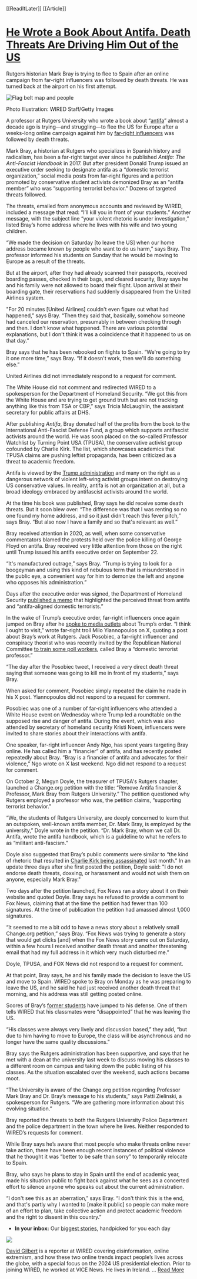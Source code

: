 [[ReadItLater]] [[Article]]

# [He Wrote a Book About Antifa. Death Threats Are Driving Him Out of the US](https://www.wired.com/story/mark-bray-book-antifa-death-threats/)

Rutgers historian Mark Bray is trying to flee to Spain after an online campaign from far-right influencers was followed by death threats. He was turned back at the airport on his first attempt.

![Flag belt map and people](https://media.wired.com/photos/68e5d14acc4ade1696f56b3e/191:100/w_2560%2Cc_limit/Politics_Professor_Europe.jpg)

Photo Illustration: WIRED Staff/Getty Images

A professor at Rutgers University who wrote a book about “[antifa](https://www.wired.com/story/antifa-social-media-rumor-forks-washington/)” almost a decade ago is trying—and struggling—to flee the US for Europe after a weeks-long online campaign against him by [far-right influencers](https://www.wired.com/story/right-wing-activists-are-targeting-people-for-allegedly-celebrating-charlie-kirks-death/) was followed by death threats.

Mark Bray, a historian at Rutgers who specializes in Spanish history and radicalism, has been a far-right target ever since he published *Antifa: The Anti-Fascist Handbook* in 2017. But after president Donald Trump issued an executive order seeking to designate antifa as a “domestic terrorist organization,” social media posts from far-right figures and a petition promoted by conservative student activists demonized Bray as an “antifa member” who was “supporting terrorist behavior." Dozens of targeted threats followed.

The threats, emailed from anonymous accounts and reviewed by WIRED, included a message that read: “I’ll kill you in front of your students.” Another message, with the subject line “your violent rhetoric is under investigation,” listed Bray’s home address where he lives with his wife and two young children.

“We made the decision on Saturday \[to leave the US\] when our home address became known by people who want to do us harm,” says Bray. The professor informed his students on Sunday that he would be moving to Europe as a result of the threats.

But at the airport, after they had already scanned their passports, received boarding passes, checked in their bags, and cleared security, Bray says he and his family were not allowed to board their flight. Upon arrival at their boarding gate, their reservations had suddenly disappeared from the United Airlines system.

"For 20 minutes \[United Airlines\] couldn't even figure out what had happened,” says Bray. “Then they said that, basically, somehow someone had canceled our reservation, presumably in between checking through and then. I don't know what happened. There are various potential explanations, but I don't think it was a coincidence that it happened to us on that day.”

Bray says that he has been rebooked on flights to Spain. “We're going to try it one more time,” says Bray. “If it doesn't work, then we'll do something else.”

United Airlines did not immediately respond to a request for comment.

The White House did not comment and redirected WIRED to a spokesperson for the Department of Homeland Security. “We got this from the White House and are trying to get ground truth but are not tracking anything like this from TSA or CBP,” says Tricia McLaughlin, the assistant secretary for public affairs at DHS.

After publishing *Antifa*, Bray donated half of the profits from the book to the International Anti-Fascist Defense Fund, a group which supports antifascist activists around the world. He was soon placed on the so-called Professor Watchlist by Turning Point USA (TPUSA), the conservative activist group cofounded by Charlie Kirk. The list, which showcases academics that TPUSA claims are pushing leftist propaganda, has been criticized as a threat to academic freedom.

Antifa is viewed by the [Trump administration](https://www.dhs.gov/news/2025/09/26/dhs-fighting-back-against-antifa-violence) and many on the right as a dangerous network of violent left-wing activist groups intent on destroying US conservative values. In reality, antifa is not an organization at all, but a broad ideology embraced by antifascist activists around the world.

At the time his book was published, Bray says he did receive some death threats. But it soon blew over: “The difference was that I was renting so no one found my home address, and so it just didn't reach this fever pitch,” says Bray. “But also now I have a family and so that's relevant as well.”

Bray received attention in 2020, as well, when some conservative commentators blamed the protests held over the police killing of George Floyd on antifa. Bray received very little attention from those on the right until Trump issued his antifa executive order on September 22.

“It's manufactured outrage,” says Bray. “Trump is trying to look for a boogeyman and using this kind of nebulous term that is misunderstood in the public eye, a convenient way for him to demonize the left and anyone who opposes his administration.”

Days after the executive order was signed, the Department of Homeland Security [published a memo](https://www.dhs.gov/news/2025/09/26/dhs-fighting-back-against-antifa-violence#:~:text=WASHINGTON%20%E2%80%93%20The%20Department%20of%20Homeland,riots%20throughout%20the%20United%20States.) that highlighted the perceived threat from antifa and “antifa-aligned domestic terrorists.”

In the wake of Trump’s executive order, far-right influencers once again jumped on Bray after he [spoke to media outlets](https://www.thecut.com/article/trump-antifa-executive-order-protests-explained.html) about Trump’s order. “I think I ought to visit,” wrote far-right troll Milo Yiannopoulos on X, quoting a post about Bray’s work at Rutgers. Jack Posobiec, a far-right influencer and conspiracy theorist who was recently invited by the Republican National Committee [to train some poll workers](https://www.nytimes.com/2024/09/26/us/politics/republican-national-committee-2024-posobiec.html), called Bray a “domestic terrorist professor.”

“The day after the Posobiec tweet, I received a very direct death threat saying that someone was going to kill me in front of my students,” says Bray.

When asked for comment, Posobiec simply repeated the claim he made in his X post. Yiannopoulos did not respond to a request for comment.

Posobiec was one of a number of far-right influencers who attended a White House event on Wednesday where Trump led a roundtable on the supposed rise and danger of antifa. During the event, which was also attended by secretary of homeland security Kristi Noem, influencers were invited to share stories about their interactions with antifa.

One speaker, far-right influencer Andy Ngo, has spent years targeting Bray online. He has called him a “financier” of antifa, and has recently posted repeatedly about Bray. “Bray is a financier of antifa and advocates for their violence,” Ngo wrote on X last weekend. Ngo did not respond to a request for comment.

On October 2, Megyn Doyle, the treasurer of TPUSA's Rutgers chapter, launched a Change.org petition with the title: “Remove Antifa financier & Professor, Mark Bray from Rutgers University.” The petition questioned why Rutgers employed a professor who was, the petition claims, “supporting terrorist behavior.”

“We, the students of Rutgers University, are deeply concerned to learn that an outspoken, well-known antifa member, Dr. Mark Bray, is employed by the university,” Doyle wrote in the petition. “Dr. Mark Bray, whom we call Dr. Antifa, wrote the antifa handbook, which is a guideline to what he refers to as “militant anti-fascism.”

Doyle also suggested that Bray’s public comments were similar to “the kind of rhetoric that resulted in [Charlie Kirk being assassinated](https://www.wired.com/story/right-wing-activists-are-targeting-people-for-allegedly-celebrating-charlie-kirks-death/) last month.” In an update three days after she first posted the petition, Doyle said: "I do not endorse death threats, doxxing, or harassment and would not wish them on anyone, especially Mark Bray."

Two days after the petition launched, Fox News ran a story about it on their website and quoted Doyle. Bray says he refused to provide a comment to Fox News, claiming that at the time the petition had fewer than 100 signatures. At the time of publication the petition had amassed almost 1,000 signatures.

“It seemed to me a bit odd to have a news story about a relatively small Change.org petition,” says Bray. “Fox News was trying to generate a story that would get clicks \[and\] when the Fox News story came out on Saturday, within a few hours I received another death threat and another threatening email that had my full address in it which very much disturbed me.”

Doyle, TPUSA, and FOX News did not respond to a request for comment.

At that point, Bray says, he and his family made the decision to leave the US and move to Spain. WIRED spoke to Bray on Monday as he was preparing to leave the US, and he said he had just received another death threat that morning, and his address was still getting posted online.

Scores of Bray’s [former students](https://www.reddit.com/r/rutgers/comments/1nz2d1a/this_is_wild_feel_bad_for_prof_bray/) have jumped to his defense. One of them tells WIRED that his classmates were “disappointed” that he was leaving the US.

“His classes were always very lively and discussion based,” they add, “but due to him having to move to Europe, the class will be asynchronous and no longer have the same quality discussions.”

Bray says the Rutgers administration has been supportive, and says that he met with a dean at the university last week to discuss moving his classes to a different room on campus and taking down the public listing of his classes. As the situation escalated over the weekend, such actions became moot.

“The University is aware of the Change.org petition regarding Professor Mark Bray and Dr. Bray’s message to his students,” says Patti Zielinski, a spokesperson for Rutgers. “We are gathering more information about this evolving situation.”

Bray reported the threats to both the Rutgers University Police Department and the police department in the town where he lives. Neither responded to WIRED’s requests for comment.

While Bray says he’s aware that most people who make threats online never take action, there have been enough recent instances of political violence that he thought it was “better to be safe than sorry” to temporarily relocate to Spain.

Bray, who says he plans to stay in Spain until the end of academic year, made his situation public to fight back against what he sees as a concerted effort to silence anyone who speaks out about the current administration.

“I don't see this as an aberration,” says Bray. “I don't think this is the end, and that's partly why I wanted to \[make it public\] so people can make more of an effort to plan, take collective action and protect academic freedom and the right to dissent in this country.”

-   **In your inbox:** Our [biggest stories](https://www.wired.com/newsletter/daily?sourceCode=BottomStories), handpicked for you each day
    

[![](https://media.wired.com/photos/663a737bf79ecb6f05993e53/1:1/w_90%2Cc_limit/undefined)](https://www.wired.com/author/david-gilbert/)

[David Gilbert](https://www.wired.com/author/david-gilbert/) is a reporter at WIRED covering disinformation, online extremism, and how these two online trends impact people’s lives across the globe, with a special focus on the 2024 US presidential election. Prior to joining WIRED, he worked at VICE News. He lives in Ireland. ... [Read More](https://www.wired.com/author/david-gilbert)